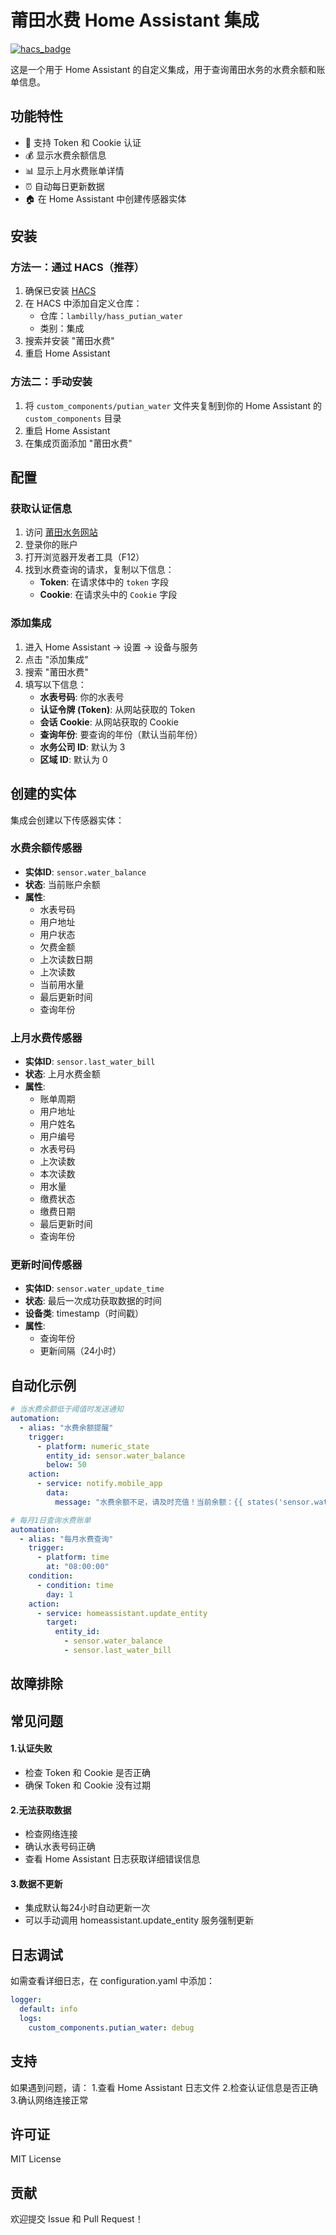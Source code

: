 # 莆田水费 Home Assistant 集成

[![hacs_badge](https://img.shields.io/badge/HACS-Custom-orange.svg)](https://github.com/hacs/integration)

这是一个用于 Home Assistant 的自定义集成，用于查询莆田水务的水费余额和账单信息。

## 功能特性

- 🔐 支持 Token 和 Cookie 认证
- 💰 显示水费余额信息
- 📊 显示上月水费账单详情
- ⏰ 自动每日更新数据
- 🏠 在 Home Assistant 中创建传感器实体

## 安装

### 方法一：通过 HACS（推荐）

1. 确保已安装 [HACS](https://hacs.xyz/)
2. 在 HACS 中添加自定义仓库：
   - 仓库：`lambilly/hass_putian_water`
   - 类别：集成
3. 搜索并安装 "莆田水费"
4. 重启 Home Assistant

### 方法二：手动安装

1. 将 `custom_components/putian_water` 文件夹复制到你的 Home Assistant 的 `custom_components` 目录
2. 重启 Home Assistant
3. 在集成页面添加 "莆田水费"

## 配置

### 获取认证信息

1. 访问 [莆田水务网站](https://wt.ptswater.cn/)
2. 登录你的账户
3. 打开浏览器开发者工具（F12）
4. 找到水费查询的请求，复制以下信息：
   - **Token**: 在请求体中的 `token` 字段
   - **Cookie**: 在请求头中的 `Cookie` 字段

### 添加集成

1. 进入 Home Assistant → 设置 → 设备与服务
2. 点击 "添加集成"
3. 搜索 "莆田水费"
4. 填写以下信息：
   - **水表号码**: 你的水表号
   - **认证令牌 (Token)**: 从网站获取的 Token
   - **会话 Cookie**: 从网站获取的 Cookie
   - **查询年份**: 要查询的年份（默认当前年份）
   - **水务公司 ID**: 默认为 3
   - **区域 ID**: 默认为 0

## 创建的实体

集成会创建以下传感器实体：

### 水费余额传感器
- **实体ID**: `sensor.water_balance`
- **状态**: 当前账户余额
- **属性**:
  - 水表号码
  - 用户地址
  - 用户状态
  - 欠费金额
  - 上次读数日期
  - 上次读数
  - 当前用水量
  - 最后更新时间
  - 查询年份

### 上月水费传感器
- **实体ID**: `sensor.last_water_bill`
- **状态**: 上月水费金额
- **属性**:
  - 账单周期
  - 用户地址
  - 用户姓名
  - 用户编号
  - 水表号码
  - 上次读数
  - 本次读数
  - 用水量
  - 缴费状态
  - 缴费日期
  - 最后更新时间
  - 查询年份

### 更新时间传感器
- **实体ID**: `sensor.water_update_time`
- **状态**: 最后一次成功获取数据的时间
- **设备类**: timestamp（时间戳）
- **属性**:
  - 查询年份
  - 更新间隔（24小时）
  
## 自动化示例

```yaml
# 当水费余额低于阈值时发送通知
automation:
  - alias: "水费余额提醒"
    trigger:
      - platform: numeric_state
        entity_id: sensor.water_balance
        below: 50
    action:
      - service: notify.mobile_app
        data:
          message: "水费余额不足，请及时充值！当前余额：{{ states('sensor.water_balance') }}元"

# 每月1日查询水费账单
automation:
  - alias: "每月水费查询"
    trigger:
      - platform: time
        at: "08:00:00"
    condition:
      - condition: time
        day: 1
    action:
      - service: homeassistant.update_entity
        target:
          entity_id:
            - sensor.water_balance
            - sensor.last_water_bill
```
## 故障排除
## 常见问题
#### 1.认证失败
- 检查 Token 和 Cookie 是否正确
- 确保 Token 和 Cookie 没有过期
#### 2.无法获取数据
- 检查网络连接
- 确认水表号码正确
- 查看 Home Assistant 日志获取详细错误信息
#### 3.数据不更新
- 集成默认每24小时自动更新一次
- 可以手动调用 homeassistant.update_entity 服务强制更新

## 日志调试
如需查看详细日志，在 configuration.yaml 中添加：
```yaml
logger:
  default: info
  logs:
    custom_components.putian_water: debug
```
## 支持
如果遇到问题，请：
 1.查看 Home Assistant 日志文件
 2.检查认证信息是否正确
 3.确认网络连接正常

## 许可证
MIT License

## 贡献
欢迎提交 Issue 和 Pull Request！
